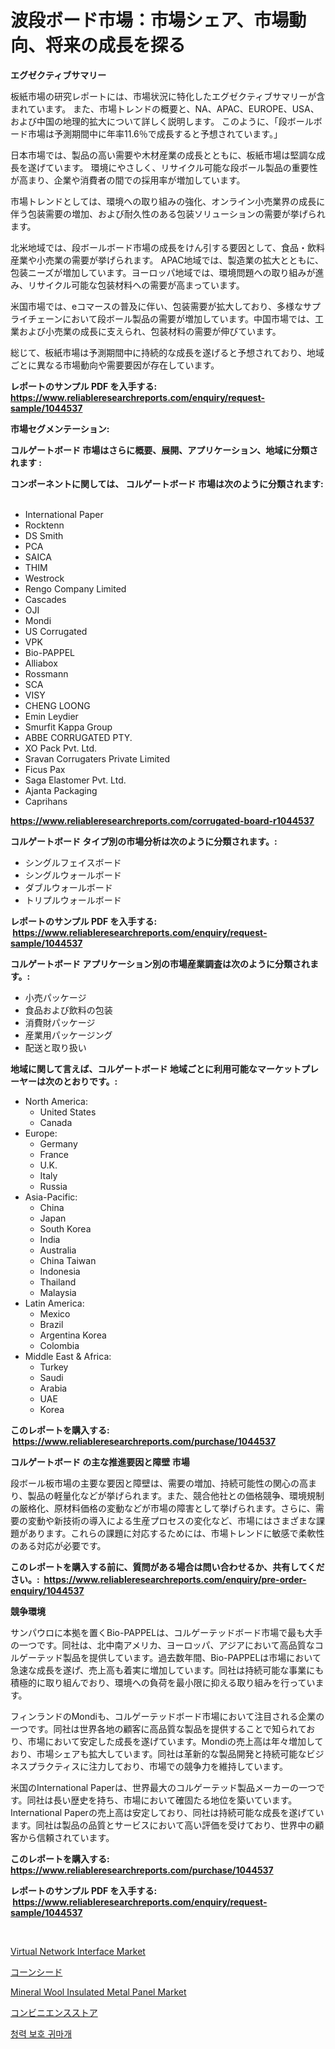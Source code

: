 <p><h1>波段ボード市場：市場シェア、市場動向、将来の成長を探る</h1></p><p><strong>エグゼクティブサマリー</strong></p>
<p><p>板紙市場の研究レポートには、市場状況に特化したエグゼクティブサマリーが含まれています。 また、市場トレンドの概要と、NA、APAC、EUROPE、USA、および中国の地理的拡大について詳しく説明します。 このように、「段ボールボード市場は予測期間中に年率11.6％で成長すると予想されています。」</p><p>日本市場では、製品の高い需要や木材産業の成長とともに、板紙市場は堅調な成長を遂げています。 環境にやさしく、リサイクル可能な段ボール製品の重要性が高まり、企業や消費者の間での採用率が増加しています。</p><p>市場トレンドとしては、環境への取り組みの強化、オンライン小売業界の成長に伴う包装需要の増加、および耐久性のある包装ソリューションの需要が挙げられます。</p><p>北米地域では、段ボールボード市場の成長をけん引する要因として、食品・飲料産業や小売業の需要が挙げられます。 APAC地域では、製造業の拡大とともに、包装ニーズが増加しています。ヨーロッパ地域では、環境問題への取り組みが進み、リサイクル可能な包装材料への需要が高まっています。</p><p>米国市場では、eコマースの普及に伴い、包装需要が拡大しており、多様なサプライチェーンにおいて段ボール製品の需要が増加しています。中国市場では、工業および小売業の成長に支えられ、包装材料の需要が伸びています。</p><p>総じて、板紙市場は予測期間中に持続的な成長を遂げると予想されており、地域ごとに異なる市場動向や需要要因が存在しています。</p></p>
<p><strong>レポートのサンプル PDF を入手する: <a href="https://www.reliableresearchreports.com/enquiry/request-sample/1044537">https://www.reliableresearchreports.com/enquiry/request-sample/1044537</a></strong></p>
<p><strong>市場セグメンテーション:</strong></p>
<p><strong> コルゲートボード 市場はさらに概要、展開、アプリケーション、地域に分類されます :</strong></p>
<p><strong>コンポーネントに関しては、 コルゲートボード 市場は次のように分類されます: &nbsp;</strong></p>
<p><ul><li>International Paper</li><li>Rocktenn</li><li>DS Smith</li><li>PCA</li><li>SAICA</li><li>THIM</li><li>Westrock</li><li>Rengo Company Limited</li><li>Cascades</li><li>OJI</li><li>Mondi</li><li>US Corrugated</li><li>VPK</li><li>Bio-PAPPEL</li><li>Alliabox</li><li>Rossmann</li><li>SCA</li><li>VISY</li><li>CHENG LOONG</li><li>Emin Leydier</li><li>Smurfit Kappa Group</li><li>ABBE CORRUGATED PTY.</li><li>XO Pack Pvt. Ltd.</li><li>Sravan Corrugaters Private Limited</li><li>Ficus Pax</li><li>Saga Elastomer Pvt. Ltd.</li><li>Ajanta Packaging</li><li>Caprihans</li></ul></p>
<p><strong><a href="https://www.reliableresearchreports.com/corrugated-board-r1044537">https://www.reliableresearchreports.com/corrugated-board-r1044537</a></strong></p>
<p><strong> コルゲートボード タイプ別の市場分析は次のように分類されます。:</strong></p>
<p><ul><li>シングルフェイスボード</li><li>シングルウォールボード</li><li>ダブルウォールボード</li><li>トリプルウォールボード</li></ul></p>
<p><strong>レポートのサンプル PDF を入手する: &nbsp;<a href="https://www.reliableresearchreports.com/enquiry/request-sample/1044537">https://www.reliableresearchreports.com/enquiry/request-sample/1044537</a></strong></p>
<p><strong> コルゲートボード アプリケーション別の市場産業調査は次のように分類されます。:</strong></p>
<p><ul><li>小売パッケージ</li><li>食品および飲料の包装</li><li>消費財パッケージ</li><li>産業用パッケージング</li><li>配送と取り扱い</li></ul></p>
<p><strong>地域に関して言えば、コルゲートボード 地域ごとに利用可能なマーケットプレーヤーは次のとおりです。:</strong></p>
<p><ul>
    <li>
        North America:
        <ul>
            <li>United States</li>
            <li>Canada</li>
        </ul>
    </li>
    <li>
        Europe:
        <ul>
            <li>Germany</li>
            <li>France</li>
            <li>U.K.</li>
            <li>Italy</li>
            <li>Russia</li>
        </ul>
    </li>
    <li>
        Asia-Pacific:
        <ul>
            <li>China</li>
            <li>Japan</li>
            <li>South Korea</li>
            <li>India</li>
            <li>Australia</li>
            <li>China Taiwan</li>
            <li>Indonesia</li>
            <li>Thailand</li>
            <li>Malaysia</li>
        </ul>
    </li>
    <li>
        Latin America:
        <ul>
            <li>Mexico</li>
            <li>Brazil</li>
            <li>Argentina Korea</li>
            <li>Colombia</li>
        </ul>
    </li>
    <li>
        Middle East & Africa:
        <ul>
            <li>Turkey</li>
            <li>Saudi</li>
            <li>Arabia</li>
            <li>UAE</li>
            <li>Korea</li>
        </ul>
    </li>
    </ul></p>
<p><strong>このレポートを購入する: &nbsp;<a href="https://www.reliableresearchreports.com/purchase/1044537">https://www.reliableresearchreports.com/purchase/1044537</a></strong></p>
<p><strong>コルゲートボード の主な推進要因と障壁 市場</strong></p>
<p><p>段ボール板市場の主要な要因と障壁は、需要の増加、持続可能性の関心の高まり、製品の軽量化などが挙げられます。また、競合他社との価格競争、環境規制の厳格化、原材料価格の変動などが市場の障害として挙げられます。さらに、需要の変動や新技術の導入による生産プロセスの変化など、市場にはさまざまな課題があります。これらの課題に対応するためには、市場トレンドに敏感で柔軟性のある対応が必要です。</p></p>
<p><strong>このレポートを購入する前に、質問がある場合は問い合わせるか、共有してください。:&nbsp; <a href="https://www.reliableresearchreports.com/enquiry/pre-order-enquiry/1044537">https://www.reliableresearchreports.com/enquiry/pre-order-enquiry/1044537</a></strong></p>
<p><strong>競争環境</strong></p>
<p><p>サンパウロに本拠を置くBio-PAPPELは、コルゲーテッドボード市場で最も大手の一つです。同社は、北中南アメリカ、ヨーロッパ、アジアにおいて高品質なコルゲーテッド製品を提供しています。過去数年間、Bio-PAPPELは市場において急速な成長を遂げ、売上高も着実に増加しています。同社は持続可能な事業にも積極的に取り組んでおり、環境への負荷を最小限に抑える取り組みを行っています。</p><p>フィンランドのMondiも、コルゲーテッドボード市場において注目される企業の一つです。同社は世界各地の顧客に高品質な製品を提供することで知られており、市場において安定した成長を遂げています。Mondiの売上高は年々増加しており、市場シェアも拡大しています。同社は革新的な製品開発と持続可能なビジネスプラクティスに注力しており、市場での競争力を維持しています。</p><p>米国のInternational Paperは、世界最大のコルゲーテッド製品メーカーの一つです。同社は長い歴史を持ち、市場において確固たる地位を築いています。International Paperの売上高は安定しており、同社は持続可能な成長を遂げています。同社は製品の品質とサービスにおいて高い評価を受けており、世界中の顧客から信頼されています。</p></p>
<p><strong>このレポートを購入する: &nbsp; <a href="https://www.reliableresearchreports.com/purchase/1044537">https://www.reliableresearchreports.com/purchase/1044537</a></strong></p>
<p><strong>レポートのサンプル PDF を入手する: &nbsp;<a href="https://www.reliableresearchreports.com/enquiry/request-sample/1044537">https://www.reliableresearchreports.com/enquiry/request-sample/1044537</a></strong><strong></strong></p>
<p>&nbsp;</p>
<p><p><a href="https://github.com/luckyshygirl/Market-Research-Report-List-4/blob/main/virtual-network-interface-market.md">Virtual Network Interface Market</a></p><p><a href="https://github.com/schmahlson/Market-Research-Report-List-1/blob/main/945864452913.md">コーンシード</a></p><p><a href="https://issuu.com/reportprime-2/docs/mineral-wool-insulated-metal-panel-market-size-203">Mineral Wool Insulated Metal Panel Market</a></p><p><a href="https://github.com/roulaayoub-saad/Market-Research-Report-List-1/blob/main/359084652912.md">コンビニエンスストア</a></p><p><a href="https://github.com/rcabello548/Market-Research-Report-List-1/blob/main/526161748759.md">청력 보호 귀마개</a></p></p>